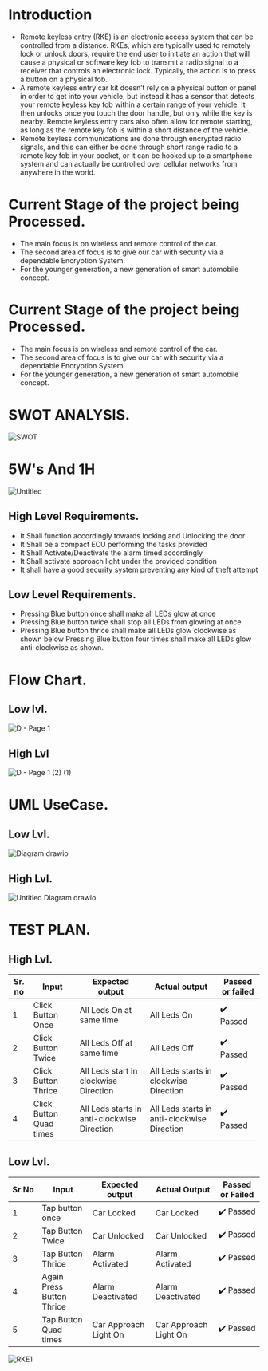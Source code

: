 # Introduction
* Remote keyless entry (RKE) is an electronic access system that can be controlled from a distance. RKEs, which are typically used to remotely lock or unlock doors, require the end user to initiate an action that will cause a physical or software key fob to transmit a radio signal to a receiver that controls an electronic lock. Typically, the action is to press a button on a physical fob. 
* A remote keyless entry car kit doesn’t rely on a physical button or panel in order to get into your vehicle, but instead it has a sensor that detects your remote keyless key fob within a certain range of your vehicle. It then unlocks once you touch the door handle, but only while the key is nearby. Remote keyless entry cars also often allow for remote starting, as long as the remote key fob is within a short distance of the vehicle. 
* Remote keyless communications are done through encrypted radio signals, and this can either be done through short range radio to a remote key fob in your pocket, or it can be hooked up to a smartphone system and can actually be controlled over cellular networks from anywhere in the world.

# Current Stage of the project being Processed.
* The main focus is on wireless and remote control of the car.
* The second area of focus is to give our car with security via a dependable Encryption System.
* For the younger generation, a new generation of smart automobile concept.

# Current Stage of the project being Processed.
* The main focus is on wireless and remote control of the car.
* The second area of focus is to give our car with security via a dependable Encryption System.
* For the younger generation, a new generation of smart automobile concept.

# SWOT ANALYSIS.
![SWOT](https://user-images.githubusercontent.com/98813646/157853215-1b9bdbb0-39c1-462a-8877-b8bbcc2f0884.PNG)

# 5W's And 1H
![Untitled](https://user-images.githubusercontent.com/98813646/157856381-a0fc27ac-7b55-4059-a934-db2c102b12ac.png)

## High Level Requirements.
* It Shall function accordingly towards locking and Unlocking the door
* It Shall be a compact ECU performing the tasks provided
* It Shall Activate/Deactivate the alarm timed accordingly
* It Shall activate approach light under the provided condition
* It shall have a good security system preventing any kind of theft attempt

## Low Level Requirements.
* Pressing Blue button once shall make all LEDs glow at once
* Pressing Blue button twice shall stop all LEDs from glowing at once.
* Pressing Blue button thrice shall make all LEDs glow clockwise as shown below
Pressing Blue button four times shall make all LEDs glow anti-clockwise as shown.

# Flow Chart.
## Low lvl.
![D - Page 1](https://user-images.githubusercontent.com/98813646/157810733-62cd2d35-65d1-46be-a5dc-b5e05b162465.png)

## High Lvl
![D - Page 1 (2) (1)](https://user-images.githubusercontent.com/98813646/157810621-85b12a40-81bf-4c0e-af38-58993aa98332.png)

# UML UseCase.
## Low Lvl.
![Diagram drawio](https://user-images.githubusercontent.com/98813646/157845517-bf9f7c28-1477-4ff7-857e-0faa42eab77f.png)

## High Lvl.
![Untitled Diagram drawio](https://user-images.githubusercontent.com/98813646/157834184-ffa0bcac-dc9b-4062-984a-9413e523c86d.png)

# TEST PLAN.
## High Lvl.
|Sr. no| Input | Expected output | Actual output| Passed or failed  |
|------|-------|-----------------|--------------|-------------------|
| 1    | Click Button Once| All Leds On at same time | All Leds On | ✔️ Passed |
| 2    | Click Button Twice | All Leds Off at same time | All Leds Off | ✔️ Passed |
| 3    | Click Button Thrice | All Leds start in clockwise Direction | All Leds starts in clockwise Direction | ✔️ Passed |
| 4    | Click Button Quad times | All Leds starts in anti-clockwise Direction | All Leds starts in anti-clockwise Direction | ✔️ Passed |

## Low Lvl.
| Sr.No | Input | Expected output | Actual Output | Passed or Failed |
|-------|-------|-----------------|---------------|------------------|
| 1     | Tap button once | Car Locked | Car Locked   | ✔️ Passed |
| 2     | Tap Button Twice| Car Unlocked | Car Unlocked | ✔️ Passed |
| 3     | Tap Button Thrice | Alarm Activated | Alarm Activated | ✔️ Passed |
| 4     | Again Press Button Thrice | Alarm Deactivated | Alarm Deactivated | ✔️ Passed |
| 5     | Tap Button Quad times | Car Approach Light On | Car Approach Light On | ✔️ Passed |

![RKE1](https://user-images.githubusercontent.com/98813646/157925837-58bd2b2c-ffc8-459f-9eee-ddcc9911b70a.PNG)



